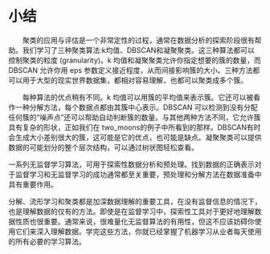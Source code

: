 # 小结

&emsp;&emsp;聚类的应用与评估是一个非常定性的过程，通常在数据分析的探索阶段很有帮助。我们学习了三种聚类算法:k均值、DBSCAN和凝聚聚类。这三种算法都可以控制聚类的粒度 (granularity)。k 均值和凝聚聚类允许你指定想要的簇的数量，而DBSCAN 允许你用 eps 参数定义接近程度，从而间接影响簇的大小。三种方法都可以用于大型的现实世界数据集，都相对容易理解，也都可以聚类成多个簇。

&emsp;&emsp;每种算法的优点稍有不同。k 均值可以用簇的平均值来表示簇。它还可以被看作一种分解方法，每个数据点都由其簇中心表示。DBSCAN 可以检测到没有分配任何簇的“噪声点”还可以帮助自动判断簇的数量。与其他两种方法不同，它允许簇具有复杂的形状，正如我们在 two_moons的例子中所看到的那样。DBSCAN有时会生成大小差别很大的簇，这可能是它的优点，也可能是缺点。凝聚聚类可以提供数据的可能划分的整个层次结构，可以通过树状图轻松查看。



一系列无监督学习算法，可用于探索性数据分析和预处理。找到数据的正确表示对于监督学习和无监督学习的成功通常都至关重要，预处理和分解方法在数据准备中具有重要作用。



分解、流形学习和聚类都是加深数据理解的重要工具，在没有监督信息的情况下，也是理解数据的仅有的方法。即使是在监督学习中，探索性工具对于更好地理解数据性质也很重要。通常来说，很难量化无监督算法的有用性，但这不应该妨碍你使用它们来深入理解数据。学完这些方法，你就已经掌握了机器学习从业者每天使用的所有必要的学习算法。
